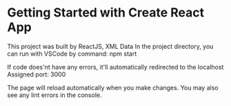 # Getting Started with Create React App

This project was built by ReactJS, XML Data
In the project directory, you can run with VSCode by command: npm start

If code does'nt have any errors, it'll automatically redirected to the localhost
Assigned port: 3000

The page will reload automatically when you make changes.
You may also see any lint errors in the console.
